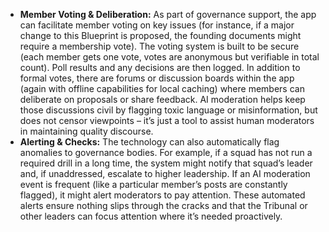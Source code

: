 - **Member Voting & Deliberation:** As part of governance support, the app can facilitate member voting on key issues (for instance, if a major change to this Blueprint is proposed, the founding documents might require a membership vote). The voting system is built to be secure (each member gets one vote, votes are anonymous but verifiable in total count). Poll results and any decisions are then logged. In addition to formal votes, there are forums or discussion boards within the app (again with offline capabilities for local caching) where members can deliberate on proposals or share feedback. AI moderation helps keep those discussions civil by flagging toxic language or misinformation, but does not censor viewpoints – it’s just a tool to assist human moderators in maintaining quality discourse.  
- **Alerting & Checks:** The technology can also automatically flag anomalies to governance bodies. For example, if a squad has not run a required drill in a long time, the system might notify that squad’s leader and, if unaddressed, escalate to higher leadership. If an AI moderation event is frequent (like a particular member’s posts are constantly flagged), it might alert moderators to pay attention. These automated alerts ensure nothing slips through the cracks and that the Tribunal or other leaders can focus attention where it’s needed proactively.